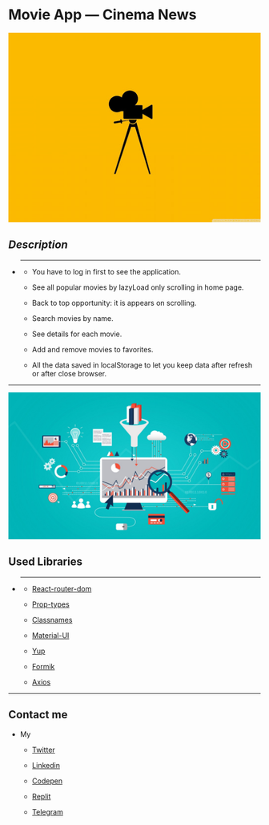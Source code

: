 # Movie App — Cinema News

![Cinema-News](./src/assets/readme/cinemaBackground.jpg)

_Description_
---

* ---

    * You have to log in first to see the application.

    * See all popular movies by lazyLoad only scrolling in home page.

    * Back to top opportunity: it is appears on scrolling.

    * Search movies by name.

    * See details for each movie.

    * Add and remove movies to favorites.

    * All the data saved in localStorage to let you keep data after refresh or after close browser.

---

![Cinema-News](./src/assets/readme/libraries.jpeg)

## Used Libraries

* ---

    * [React-router-dom](https://reactrouter.com/web/guides/quick-start)

    * [Prop-types](https://www.npmjs.com/package/prop-types)

    * [Classnames](https://www.npmjs.com/package/classnames)

    * [Material-UI](https://material-ui.com/ru/)

    * [Yup](https://yup.com/)

    * [Formik](https://formik.org/)

    * [Axios](https://www.npmjs.com/package//axios)

---

## Contact me

* My

    * [Twitter](https://twitter.com/nersisyan_karl)

    * [Linkedin](https://www.linkedin.com/in/karlen-nersisyan/)

    * [Codepen](https://codepen.io/karlennersisyan/)

    * [Replit](https://replit.com/@KarlenNersisyan)

    * [Telegram](https://t.me/NKarlen)
